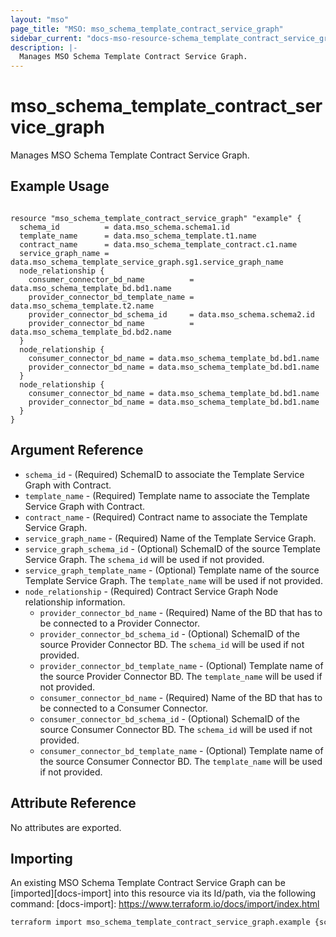 ```yaml
---
layout: "mso"
page_title: "MSO: mso_schema_template_contract_service_graph"
sidebar_current: "docs-mso-resource-schema_template_contract_service_graph"
description: |-
  Manages MSO Schema Template Contract Service Graph.
---
```


# mso_schema_template_contract_service_graph #

Manages MSO Schema Template Contract Service Graph.

## Example Usage ##

```hcl

resource "mso_schema_template_contract_service_graph" "example" {
  schema_id          = data.mso_schema.schema1.id
  template_name      = data.mso_schema_template.t1.name
  contract_name      = data.mso_schema_template_contract.c1.name
  service_graph_name = data.mso_schema_template_service_graph.sg1.service_graph_name
  node_relationship {
    consumer_connector_bd_name          = data.mso_schema_template_bd.bd1.name
    provider_connector_bd_template_name = data.mso_schema_template.t2.name
    provider_connector_bd_schema_id     = data.mso_schema.schema2.id
    provider_connector_bd_name          = data.mso_schema_template_bd.bd2.name
  }
  node_relationship {
    consumer_connector_bd_name = data.mso_schema_template_bd.bd1.name
    provider_connector_bd_name = data.mso_schema_template_bd.bd1.name
  }
  node_relationship {
    consumer_connector_bd_name = data.mso_schema_template_bd.bd1.name
    provider_connector_bd_name = data.mso_schema_template_bd.bd1.name
  }
}

```

## Argument Reference ##

* `schema_id` - (Required) SchemaID to associate the Template Service Graph with Contract.
* `template_name` - (Required) Template name to associate the Template Service Graph with Contract.
* `contract_name` - (Required) Contract name to associate the Template Service Graph.
* `service_graph_name` - (Required) Name of the Template Service Graph.
* `service_graph_schema_id` - (Optional) SchemaID of the source Template Service Graph. The `schema_id` will be used if not provided.
* `service_graph_template_name` - (Optional) Template name of the source Template Service Graph. The `template_name` will be used if not provided.
* `node_relationship` - (Required) Contract Service Graph Node relationship information.
  * `provider_connector_bd_name` - (Required) Name of the BD that has to be connected to a Provider Connector.
  * `provider_connector_bd_schema_id` - (Optional) SchemaID of the source Provider Connector BD. The `schema_id` will be used if not provided.
  * `provider_connector_bd_template_name` - (Optional) Template name of the source Provider Connector BD. The `template_name` will be used if not provided.
  * `consumer_connector_bd_name` - (Required) Name of the BD that has to be connected to a Consumer Connector.
  * `consumer_connector_bd_schema_id` - (Optional) SchemaID of the source Consumer Connector BD. The `schema_id` will be used if not provided.
  * `consumer_connector_bd_template_name` - (Optional) Template name of the source Consumer Connector BD. The `template_name` will be used if not provided.


## Attribute Reference ##

No attributes are exported.

## Importing ##

An existing MSO Schema Template Contract Service Graph can be [imported][docs-import] into this resource via its Id/path, via the following command: [docs-import]: <https://www.terraform.io/docs/import/index.html>

```bash
terraform import mso_schema_template_contract_service_graph.example {schema_id}/template/{template_name}/contract/{contract_name}
```